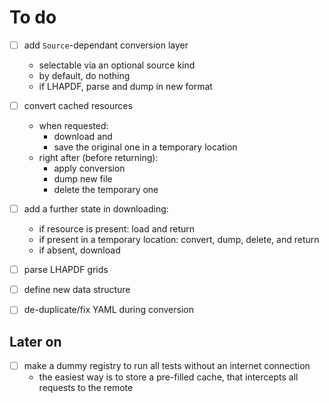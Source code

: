 # To do

- [ ] add `Source`-dependant conversion layer
    - selectable via an optional source kind
    - by default, do nothing
    - if LHAPDF, parse and dump in new format
- [ ] convert cached resources
    - when requested:
      - download and
      - save the original one in a temporary location
    - right after (before returning):
      - apply conversion
      - dump new file
      - delete the temporary one
- [ ] add a further state in downloading:
    - if resource is present: load and return
    - if present in a temporary location: convert, dump, delete, and return
    - if absent, download
- [ ] parse LHAPDF grids
- [ ] define new data structure
- [ ] de-duplicate/fix YAML during conversion


## Later on
- [ ] make a dummy registry to run all tests without an internet connection
  - the easiest way is to store a pre-filled cache, that intercepts all requests to the remote
